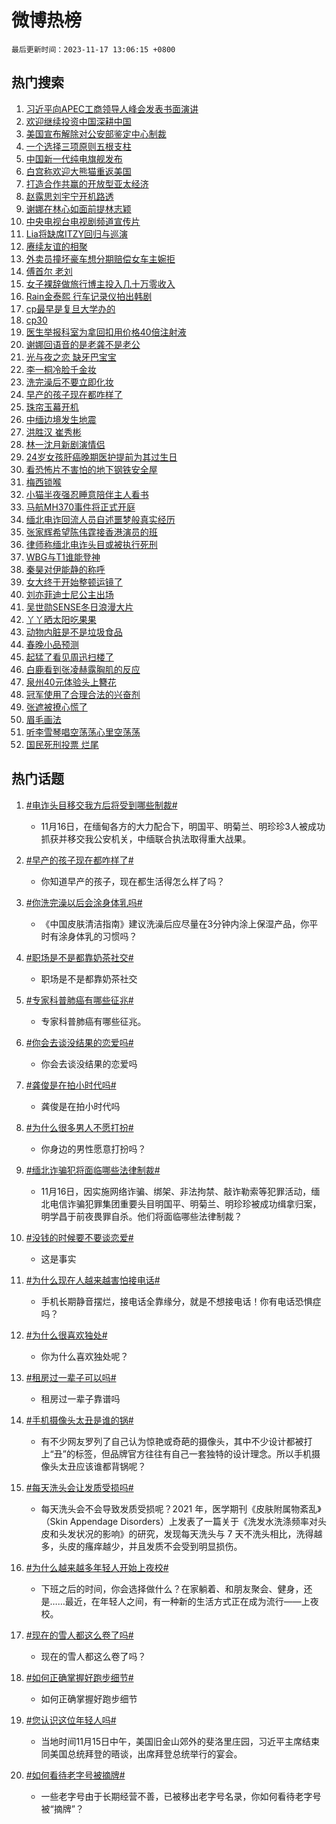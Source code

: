 # 微博热榜

`最后更新时间：2023-11-17 13:06:15 +0800`

## 热门搜索

1. [习近平向APEC工商领导人峰会发表书面演讲](https://m.weibo.cn/search?containerid=100103type%3D1%26t%3D10%26q%3D%23%E4%B9%A0%E8%BF%91%E5%B9%B3%E5%90%91APEC%E5%B7%A5%E5%95%86%E9%A2%86%E5%AF%BC%E4%BA%BA%E5%B3%B0%E4%BC%9A%E5%8F%91%E8%A1%A8%E4%B9%A6%E9%9D%A2%E6%BC%94%E8%AE%B2%23&stream_entry_id=51&isnewpage=1&extparam=seat%3D1%26stream_entry_id%3D51%26c_type%3D51%26filter_type%3Drealtimehot%26cate%3D10103%26q%3D%2523%25E4%25B9%25A0%25E8%25BF%2591%25E5%25B9%25B3%25E5%2590%2591APEC%25E5%25B7%25A5%25E5%2595%2586%25E9%25A2%2586%25E5%25AF%25BC%25E4%25BA%25BA%25E5%25B3%25B0%25E4%25BC%259A%25E5%258F%2591%25E8%25A1%25A8%25E4%25B9%25A6%25E9%259D%25A2%25E6%25BC%2594%25E8%25AE%25B2%2523%26dgr%3D0%26pos%3D0%26display_time%3D1700197573%26pre_seqid%3D170019757341591573743)
1. [欢迎继续投资中国深耕中国](https://m.weibo.cn/search?containerid=100103type%3D1%26t%3D10%26q%3D%23%E6%AC%A2%E8%BF%8E%E7%BB%A7%E7%BB%AD%E6%8A%95%E8%B5%84%E4%B8%AD%E5%9B%BD%E6%B7%B1%E8%80%95%E4%B8%AD%E5%9B%BD%23&stream_entry_id=31&isnewpage=1&extparam=seat%3D1%26c_type%3D31%26pos%3D0%26cate%3D5001%26realpos%3D1%26flag%3D0%26band_rank%3D1%26filter_type%3Drealtimehot%26stream_entry_id%3D31%26q%3D%2523%25E6%25AC%25A2%25E8%25BF%258E%25E7%25BB%25A7%25E7%25BB%25AD%25E6%258A%2595%25E8%25B5%2584%25E4%25B8%25AD%25E5%259B%25BD%25E6%25B7%25B1%25E8%2580%2595%25E4%25B8%25AD%25E5%259B%25BD%2523%26dgr%3D0%26lcate%3D5001%26display_time%3D1700197573%26pre_seqid%3D170019757341591573743)
1. [美国宣布解除对公安部鉴定中心制裁](https://m.weibo.cn/search?containerid=100103type%3D1%26t%3D10%26q%3D%23%E7%BE%8E%E5%9B%BD%E5%AE%A3%E5%B8%83%E8%A7%A3%E9%99%A4%E5%AF%B9%E5%85%AC%E5%AE%89%E9%83%A8%E9%89%B4%E5%AE%9A%E4%B8%AD%E5%BF%83%E5%88%B6%E8%A3%81%23&stream_entry_id=31&isnewpage=1&extparam=seat%3D1%26c_type%3D31%26pos%3D1%26cate%3D5001%26realpos%3D2%26flag%3D2%26band_rank%3D2%26filter_type%3Drealtimehot%26stream_entry_id%3D31%26q%3D%2523%25E7%25BE%258E%25E5%259B%25BD%25E5%25AE%25A3%25E5%25B8%2583%25E8%25A7%25A3%25E9%2599%25A4%25E5%25AF%25B9%25E5%2585%25AC%25E5%25AE%2589%25E9%2583%25A8%25E9%2589%25B4%25E5%25AE%259A%25E4%25B8%25AD%25E5%25BF%2583%25E5%2588%25B6%25E8%25A3%2581%2523%26dgr%3D0%26lcate%3D5001%26display_time%3D1700197573%26pre_seqid%3D170019757341591573743)
1. [一个选择三项原则五根支柱](https://m.weibo.cn/search?containerid=100103type%3D1%26t%3D10%26q%3D%23%E4%B8%80%E4%B8%AA%E9%80%89%E6%8B%A9%E4%B8%89%E9%A1%B9%E5%8E%9F%E5%88%99%E4%BA%94%E6%A0%B9%E6%94%AF%E6%9F%B1%23&stream_entry_id=31&isnewpage=1&extparam=seat%3D1%26c_type%3D31%26pos%3D2%26cate%3D5001%26realpos%3D3%26flag%3D0%26band_rank%3D3%26filter_type%3Drealtimehot%26stream_entry_id%3D31%26q%3D%2523%25E4%25B8%2580%25E4%25B8%25AA%25E9%2580%2589%25E6%258B%25A9%25E4%25B8%2589%25E9%25A1%25B9%25E5%258E%259F%25E5%2588%2599%25E4%25BA%2594%25E6%25A0%25B9%25E6%2594%25AF%25E6%259F%25B1%2523%26dgr%3D0%26lcate%3D5001%26display_time%3D1700197573%26pre_seqid%3D170019757341591573743)
1. [中国新一代纯电旗舰发布](https://m.weibo.cn/search?containerid=100103type%3D1%26t%3D10%26q%3D%23%E4%B8%AD%E5%9B%BD%E6%96%B0%E4%B8%80%E4%BB%A3%E7%BA%AF%E7%94%B5%E6%97%97%E8%88%B0%E5%8F%91%E5%B8%83%23&stream_entry_id=31&isnewpage=1&extparam=seat%3D1%26adid%3D211751%26c_type%3D31%26pos%3D3%26cate%3D5001%26lcate%3D5001%26q%3D%2523%25E4%25B8%25AD%25E5%259B%25BD%25E6%2596%25B0%25E4%25B8%2580%25E4%25BB%25A3%25E7%25BA%25AF%25E7%2594%25B5%25E6%2597%2597%25E8%2588%25B0%25E5%258F%2591%25E5%25B8%2583%2523%26band_rank%3D4%26filter_type%3Drealtimehot%26topic_ad%3D1%26is_ad_pos%3D1%26dgr%3D0%26stream_entry_id%3D31%26display_time%3D1700197573%26pre_seqid%3D170019757341591573743)
1. [白宫称欢迎大熊猫重返美国](https://m.weibo.cn/search?containerid=100103type%3D1%26t%3D10%26q%3D%23%E7%99%BD%E5%AE%AB%E7%A7%B0%E6%AC%A2%E8%BF%8E%E5%A4%A7%E7%86%8A%E7%8C%AB%E9%87%8D%E8%BF%94%E7%BE%8E%E5%9B%BD%23&stream_entry_id=31&isnewpage=1&extparam=seat%3D1%26c_type%3D31%26pos%3D4%26cate%3D5001%26realpos%3D4%26flag%3D1%26band_rank%3D4%26filter_type%3Drealtimehot%26stream_entry_id%3D31%26q%3D%2523%25E7%2599%25BD%25E5%25AE%25AB%25E7%25A7%25B0%25E6%25AC%25A2%25E8%25BF%258E%25E5%25A4%25A7%25E7%2586%258A%25E7%258C%25AB%25E9%2587%258D%25E8%25BF%2594%25E7%25BE%258E%25E5%259B%25BD%2523%26dgr%3D0%26lcate%3D5001%26display_time%3D1700197573%26pre_seqid%3D170019757341591573743)
1. [打造合作共赢的开放型亚太经济](https://m.weibo.cn/search?containerid=100103type%3D1%26t%3D10%26q%3D%23%E6%89%93%E9%80%A0%E5%90%88%E4%BD%9C%E5%85%B1%E8%B5%A2%E7%9A%84%E5%BC%80%E6%94%BE%E5%9E%8B%E4%BA%9A%E5%A4%AA%E7%BB%8F%E6%B5%8E%23&stream_entry_id=31&isnewpage=1&extparam=seat%3D1%26c_type%3D31%26pos%3D5%26cate%3D5001%26realpos%3D5%26flag%3D0%26band_rank%3D5%26filter_type%3Drealtimehot%26stream_entry_id%3D31%26q%3D%2523%25E6%2589%2593%25E9%2580%25A0%25E5%2590%2588%25E4%25BD%259C%25E5%2585%25B1%25E8%25B5%25A2%25E7%259A%2584%25E5%25BC%2580%25E6%2594%25BE%25E5%259E%258B%25E4%25BA%259A%25E5%25A4%25AA%25E7%25BB%258F%25E6%25B5%258E%2523%26dgr%3D0%26lcate%3D5001%26display_time%3D1700197573%26pre_seqid%3D170019757341591573743)
1. [赵露思刘宇宁开机路透](https://m.weibo.cn/search?containerid=100103type%3D1%26t%3D10%26q%3D%23%E8%B5%B5%E9%9C%B2%E6%80%9D%E5%88%98%E5%AE%87%E5%AE%81%E5%BC%80%E6%9C%BA%E8%B7%AF%E9%80%8F%23&stream_entry_id=31&isnewpage=1&extparam=seat%3D1%26c_type%3D31%26pos%3D6%26cate%3D5001%26realpos%3D6%26flag%3D1%26band_rank%3D6%26filter_type%3Drealtimehot%26stream_entry_id%3D31%26q%3D%2523%25E8%25B5%25B5%25E9%259C%25B2%25E6%2580%259D%25E5%2588%2598%25E5%25AE%2587%25E5%25AE%2581%25E5%25BC%2580%25E6%259C%25BA%25E8%25B7%25AF%25E9%2580%258F%2523%26dgr%3D0%26lcate%3D5001%26display_time%3D1700197573%26pre_seqid%3D170019757341591573743)
1. [谢娜在林心如面前提林志颖](https://m.weibo.cn/search?containerid=100103type%3D1%26t%3D10%26q%3D%23%E8%B0%A2%E5%A8%9C%E5%9C%A8%E6%9E%97%E5%BF%83%E5%A6%82%E9%9D%A2%E5%89%8D%E6%8F%90%E6%9E%97%E5%BF%97%E9%A2%96%23&stream_entry_id=31&isnewpage=1&extparam=seat%3D1%26c_type%3D31%26pos%3D7%26cate%3D5001%26realpos%3D7%26flag%3D1%26band_rank%3D7%26filter_type%3Drealtimehot%26stream_entry_id%3D31%26q%3D%2523%25E8%25B0%25A2%25E5%25A8%259C%25E5%259C%25A8%25E6%259E%2597%25E5%25BF%2583%25E5%25A6%2582%25E9%259D%25A2%25E5%2589%258D%25E6%258F%2590%25E6%259E%2597%25E5%25BF%2597%25E9%25A2%2596%2523%26dgr%3D0%26lcate%3D5001%26display_time%3D1700197573%26pre_seqid%3D170019757341591573743)
1. [中央电视台电视剧频道宣传片](https://m.weibo.cn/search?containerid=100103type%3D1%26t%3D10%26q%3D%23%E4%B8%AD%E5%A4%AE%E7%94%B5%E8%A7%86%E5%8F%B0%E7%94%B5%E8%A7%86%E5%89%A7%E9%A2%91%E9%81%93%E5%AE%A3%E4%BC%A0%E7%89%87%23&stream_entry_id=31&isnewpage=1&extparam=seat%3D1%26c_type%3D31%26pos%3D8%26cate%3D5001%26realpos%3D8%26flag%3D1%26band_rank%3D8%26filter_type%3Drealtimehot%26stream_entry_id%3D31%26q%3D%2523%25E4%25B8%25AD%25E5%25A4%25AE%25E7%2594%25B5%25E8%25A7%2586%25E5%258F%25B0%25E7%2594%25B5%25E8%25A7%2586%25E5%2589%25A7%25E9%25A2%2591%25E9%2581%2593%25E5%25AE%25A3%25E4%25BC%25A0%25E7%2589%2587%2523%26dgr%3D0%26lcate%3D5001%26display_time%3D1700197573%26pre_seqid%3D170019757341591573743)
1. [Lia将缺席ITZY回归与巡演](https://m.weibo.cn/search?containerid=100103type%3D1%26t%3D10%26q%3DLia%E5%B0%86%E7%BC%BA%E5%B8%ADITZY%E5%9B%9E%E5%BD%92%E4%B8%8E%E5%B7%A1%E6%BC%94&stream_entry_id=31&isnewpage=1&extparam=seat%3D1%26c_type%3D31%26pos%3D9%26cate%3D5001%26realpos%3D9%26flag%3D1%26band_rank%3D9%26filter_type%3Drealtimehot%26stream_entry_id%3D31%26q%3DLia%25E5%25B0%2586%25E7%25BC%25BA%25E5%25B8%25ADITZY%25E5%259B%259E%25E5%25BD%2592%25E4%25B8%258E%25E5%25B7%25A1%25E6%25BC%2594%26dgr%3D0%26lcate%3D5001%26display_time%3D1700197573%26pre_seqid%3D170019757341591573743)
1. [赓续友谊的相聚](https://m.weibo.cn/search?containerid=100103type%3D1%26t%3D10%26q%3D%23%E8%B5%93%E7%BB%AD%E5%8F%8B%E8%B0%8A%E7%9A%84%E7%9B%B8%E8%81%9A%23&stream_entry_id=31&isnewpage=1&extparam=seat%3D1%26c_type%3D31%26pos%3D10%26cate%3D5001%26realpos%3D10%26flag%3D0%26band_rank%3D10%26filter_type%3Drealtimehot%26stream_entry_id%3D31%26q%3D%2523%25E8%25B5%2593%25E7%25BB%25AD%25E5%258F%258B%25E8%25B0%258A%25E7%259A%2584%25E7%259B%25B8%25E8%2581%259A%2523%26dgr%3D0%26lcate%3D5001%26display_time%3D1700197573%26pre_seqid%3D170019757341591573743)
1. [外卖员撞坏豪车想分期赔偿女车主婉拒](https://m.weibo.cn/search?containerid=100103type%3D1%26t%3D10%26q%3D%23%E5%A4%96%E5%8D%96%E5%91%98%E6%92%9E%E5%9D%8F%E8%B1%AA%E8%BD%A6%E6%83%B3%E5%88%86%E6%9C%9F%E8%B5%94%E5%81%BF%E5%A5%B3%E8%BD%A6%E4%B8%BB%E5%A9%89%E6%8B%92%23&stream_entry_id=31&isnewpage=1&extparam=seat%3D1%26c_type%3D31%26pos%3D11%26cate%3D5001%26realpos%3D11%26flag%3D32768%26band_rank%3D11%26filter_type%3Drealtimehot%26stream_entry_id%3D31%26q%3D%2523%25E5%25A4%2596%25E5%258D%2596%25E5%2591%2598%25E6%2592%259E%25E5%259D%258F%25E8%25B1%25AA%25E8%25BD%25A6%25E6%2583%25B3%25E5%2588%2586%25E6%259C%259F%25E8%25B5%2594%25E5%2581%25BF%25E5%25A5%25B3%25E8%25BD%25A6%25E4%25B8%25BB%25E5%25A9%2589%25E6%258B%2592%2523%26dgr%3D0%26lcate%3D5001%26display_time%3D1700197573%26pre_seqid%3D170019757341591573743)
1. [傅首尔 老刘](https://m.weibo.cn/search?containerid=100103type%3D1%26t%3D10%26q%3D%E5%82%85%E9%A6%96%E5%B0%94+%E8%80%81%E5%88%98&stream_entry_id=31&isnewpage=1&extparam=seat%3D1%26c_type%3D31%26pos%3D12%26cate%3D5001%26realpos%3D12%26flag%3D1%26band_rank%3D12%26filter_type%3Drealtimehot%26stream_entry_id%3D31%26q%3D%25E5%2582%2585%25E9%25A6%2596%25E5%25B0%2594%2520%25E8%2580%2581%25E5%2588%2598%26dgr%3D0%26lcate%3D5001%26display_time%3D1700197573%26pre_seqid%3D170019757341591573743)
1. [女子裸辞做旅行博主投入几十万零收入](https://m.weibo.cn/search?containerid=100103type%3D1%26t%3D10%26q%3D%23%E5%A5%B3%E5%AD%90%E8%A3%B8%E8%BE%9E%E5%81%9A%E6%97%85%E8%A1%8C%E5%8D%9A%E4%B8%BB%E6%8A%95%E5%85%A5%E5%87%A0%E5%8D%81%E4%B8%87%E9%9B%B6%E6%94%B6%E5%85%A5%23&stream_entry_id=31&isnewpage=1&extparam=seat%3D1%26c_type%3D31%26pos%3D13%26cate%3D5001%26realpos%3D13%26flag%3D1%26band_rank%3D13%26filter_type%3Drealtimehot%26stream_entry_id%3D31%26q%3D%2523%25E5%25A5%25B3%25E5%25AD%2590%25E8%25A3%25B8%25E8%25BE%259E%25E5%2581%259A%25E6%2597%2585%25E8%25A1%258C%25E5%258D%259A%25E4%25B8%25BB%25E6%258A%2595%25E5%2585%25A5%25E5%2587%25A0%25E5%258D%2581%25E4%25B8%2587%25E9%259B%25B6%25E6%2594%25B6%25E5%2585%25A5%2523%26dgr%3D0%26lcate%3D5001%26display_time%3D1700197573%26pre_seqid%3D170019757341591573743)
1. [Rain金泰熙 行车记录仪拍出韩剧](https://m.weibo.cn/search?containerid=100103type%3D1%26t%3D10%26q%3DRain%E9%87%91%E6%B3%B0%E7%86%99+%E8%A1%8C%E8%BD%A6%E8%AE%B0%E5%BD%95%E4%BB%AA%E6%8B%8D%E5%87%BA%E9%9F%A9%E5%89%A7&stream_entry_id=31&isnewpage=1&extparam=seat%3D1%26c_type%3D31%26pos%3D14%26cate%3D5001%26realpos%3D14%26flag%3D2%26band_rank%3D14%26filter_type%3Drealtimehot%26stream_entry_id%3D31%26q%3DRain%25E9%2587%2591%25E6%25B3%25B0%25E7%2586%2599%2520%25E8%25A1%258C%25E8%25BD%25A6%25E8%25AE%25B0%25E5%25BD%2595%25E4%25BB%25AA%25E6%258B%258D%25E5%2587%25BA%25E9%259F%25A9%25E5%2589%25A7%26dgr%3D0%26lcate%3D5001%26display_time%3D1700197573%26pre_seqid%3D170019757341591573743)
1. [cp最早是复旦大学办的](https://m.weibo.cn/search?containerid=100103type%3D1%26t%3D10%26q%3Dcp%E6%9C%80%E6%97%A9%E6%98%AF%E5%A4%8D%E6%97%A6%E5%A4%A7%E5%AD%A6%E5%8A%9E%E7%9A%84&stream_entry_id=31&isnewpage=1&extparam=seat%3D1%26c_type%3D31%26pos%3D15%26cate%3D5001%26realpos%3D15%26flag%3D1%26band_rank%3D15%26filter_type%3Drealtimehot%26stream_entry_id%3D31%26q%3Dcp%25E6%259C%2580%25E6%2597%25A9%25E6%2598%25AF%25E5%25A4%258D%25E6%2597%25A6%25E5%25A4%25A7%25E5%25AD%25A6%25E5%258A%259E%25E7%259A%2584%26dgr%3D0%26lcate%3D5001%26display_time%3D1700197573%26pre_seqid%3D170019757341591573743)
1. [cp30](https://m.weibo.cn/search?containerid=100103type%3D1%26t%3D10%26q%3D%23cp30%23&stream_entry_id=31&isnewpage=1&extparam=seat%3D1%26c_type%3D31%26pos%3D16%26cate%3D5001%26realpos%3D16%26flag%3D0%26band_rank%3D16%26filter_type%3Drealtimehot%26stream_entry_id%3D31%26q%3D%2523cp30%2523%26dgr%3D0%26lcate%3D5001%26display_time%3D1700197573%26pre_seqid%3D170019757341591573743)
1. [医生举报科室为拿回扣用价格40倍注射液](https://m.weibo.cn/search?containerid=100103type%3D1%26t%3D10%26q%3D%23%E5%8C%BB%E7%94%9F%E4%B8%BE%E6%8A%A5%E7%A7%91%E5%AE%A4%E4%B8%BA%E6%8B%BF%E5%9B%9E%E6%89%A3%E7%94%A8%E4%BB%B7%E6%A0%BC40%E5%80%8D%E6%B3%A8%E5%B0%84%E6%B6%B2%23&stream_entry_id=31&isnewpage=1&extparam=seat%3D1%26c_type%3D31%26pos%3D17%26cate%3D5001%26realpos%3D17%26flag%3D1%26band_rank%3D17%26filter_type%3Drealtimehot%26stream_entry_id%3D31%26q%3D%2523%25E5%258C%25BB%25E7%2594%259F%25E4%25B8%25BE%25E6%258A%25A5%25E7%25A7%2591%25E5%25AE%25A4%25E4%25B8%25BA%25E6%258B%25BF%25E5%259B%259E%25E6%2589%25A3%25E7%2594%25A8%25E4%25BB%25B7%25E6%25A0%25BC40%25E5%2580%258D%25E6%25B3%25A8%25E5%25B0%2584%25E6%25B6%25B2%2523%26dgr%3D0%26lcate%3D5001%26display_time%3D1700197573%26pre_seqid%3D170019757341591573743)
1. [谢娜回语音的是老龚不是老公](https://m.weibo.cn/search?containerid=100103type%3D1%26t%3D10%26q%3D%E8%B0%A2%E5%A8%9C%E5%9B%9E%E8%AF%AD%E9%9F%B3%E7%9A%84%E6%98%AF%E8%80%81%E9%BE%9A%E4%B8%8D%E6%98%AF%E8%80%81%E5%85%AC&stream_entry_id=31&isnewpage=1&extparam=seat%3D1%26c_type%3D31%26pos%3D18%26cate%3D5001%26realpos%3D18%26flag%3D2%26band_rank%3D18%26filter_type%3Drealtimehot%26stream_entry_id%3D31%26q%3D%25E8%25B0%25A2%25E5%25A8%259C%25E5%259B%259E%25E8%25AF%25AD%25E9%259F%25B3%25E7%259A%2584%25E6%2598%25AF%25E8%2580%2581%25E9%25BE%259A%25E4%25B8%258D%25E6%2598%25AF%25E8%2580%2581%25E5%2585%25AC%26dgr%3D0%26lcate%3D5001%26display_time%3D1700197573%26pre_seqid%3D170019757341591573743)
1. [光与夜之恋 缺牙巴宝宝](https://m.weibo.cn/search?containerid=100103type%3D1%26t%3D10%26q%3D%E5%85%89%E4%B8%8E%E5%A4%9C%E4%B9%8B%E6%81%8B+%E7%BC%BA%E7%89%99%E5%B7%B4%E5%AE%9D%E5%AE%9D&stream_entry_id=31&isnewpage=1&extparam=seat%3D1%26c_type%3D31%26pos%3D19%26cate%3D5001%26realpos%3D19%26flag%3D1%26band_rank%3D19%26filter_type%3Drealtimehot%26stream_entry_id%3D31%26q%3D%25E5%2585%2589%25E4%25B8%258E%25E5%25A4%259C%25E4%25B9%258B%25E6%2581%258B%2520%25E7%25BC%25BA%25E7%2589%2599%25E5%25B7%25B4%25E5%25AE%259D%25E5%25AE%259D%26dgr%3D0%26lcate%3D5001%26display_time%3D1700197573%26pre_seqid%3D170019757341591573743)
1. [李一桐冷脸千金妆](https://m.weibo.cn/search?containerid=100103type%3D1%26t%3D10%26q%3D%23%E6%9D%8E%E4%B8%80%E6%A1%90%E5%86%B7%E8%84%B8%E5%8D%83%E9%87%91%E5%A6%86%23&stream_entry_id=31&isnewpage=1&extparam=seat%3D1%26c_type%3D31%26pos%3D20%26cate%3D5001%26realpos%3D20%26flag%3D1%26band_rank%3D20%26filter_type%3Drealtimehot%26stream_entry_id%3D31%26q%3D%2523%25E6%259D%258E%25E4%25B8%2580%25E6%25A1%2590%25E5%2586%25B7%25E8%2584%25B8%25E5%258D%2583%25E9%2587%2591%25E5%25A6%2586%2523%26dgr%3D0%26lcate%3D5001%26display_time%3D1700197573%26pre_seqid%3D170019757341591573743)
1. [洗完澡后不要立即化妆](https://m.weibo.cn/search?containerid=100103type%3D1%26t%3D10%26q%3D%23%E6%B4%97%E5%AE%8C%E6%BE%A1%E5%90%8E%E4%B8%8D%E8%A6%81%E7%AB%8B%E5%8D%B3%E5%8C%96%E5%A6%86%23&stream_entry_id=31&isnewpage=1&extparam=seat%3D1%26c_type%3D31%26pos%3D21%26cate%3D5001%26realpos%3D21%26flag%3D1%26band_rank%3D21%26filter_type%3Drealtimehot%26stream_entry_id%3D31%26q%3D%2523%25E6%25B4%2597%25E5%25AE%258C%25E6%25BE%25A1%25E5%2590%258E%25E4%25B8%258D%25E8%25A6%2581%25E7%25AB%258B%25E5%258D%25B3%25E5%258C%2596%25E5%25A6%2586%2523%26dgr%3D0%26lcate%3D5001%26display_time%3D1700197573%26pre_seqid%3D170019757341591573743)
1. [早产的孩子现在都咋样了](https://m.weibo.cn/search?containerid=100103type%3D1%26t%3D10%26q%3D%23%E6%97%A9%E4%BA%A7%E7%9A%84%E5%AD%A9%E5%AD%90%E7%8E%B0%E5%9C%A8%E9%83%BD%E5%92%8B%E6%A0%B7%E4%BA%86%23&stream_entry_id=31&isnewpage=1&extparam=seat%3D1%26c_type%3D31%26pos%3D22%26cate%3D5001%26realpos%3D22%26flag%3D1%26band_rank%3D22%26filter_type%3Drealtimehot%26stream_entry_id%3D31%26q%3D%2523%25E6%2597%25A9%25E4%25BA%25A7%25E7%259A%2584%25E5%25AD%25A9%25E5%25AD%2590%25E7%258E%25B0%25E5%259C%25A8%25E9%2583%25BD%25E5%2592%258B%25E6%25A0%25B7%25E4%25BA%2586%2523%26dgr%3D0%26lcate%3D5001%26display_time%3D1700197573%26pre_seqid%3D170019757341591573743)
1. [珠帘玉幕开机](https://m.weibo.cn/search?containerid=100103type%3D1%26t%3D10%26q%3D%E7%8F%A0%E5%B8%98%E7%8E%89%E5%B9%95%E5%BC%80%E6%9C%BA&stream_entry_id=31&isnewpage=1&extparam=seat%3D1%26c_type%3D31%26pos%3D23%26cate%3D5001%26realpos%3D23%26flag%3D0%26band_rank%3D23%26filter_type%3Drealtimehot%26stream_entry_id%3D31%26q%3D%25E7%258F%25A0%25E5%25B8%2598%25E7%258E%2589%25E5%25B9%2595%25E5%25BC%2580%25E6%259C%25BA%26dgr%3D0%26lcate%3D5001%26display_time%3D1700197573%26pre_seqid%3D170019757341591573743)
1. [中缅边境发生地震](https://m.weibo.cn/search?containerid=100103type%3D1%26t%3D10%26q%3D%23%E4%B8%AD%E7%BC%85%E8%BE%B9%E5%A2%83%E5%8F%91%E7%94%9F%E5%9C%B0%E9%9C%87%23&stream_entry_id=31&isnewpage=1&extparam=seat%3D1%26c_type%3D31%26pos%3D24%26cate%3D5001%26realpos%3D24%26flag%3D0%26band_rank%3D24%26filter_type%3Drealtimehot%26stream_entry_id%3D31%26q%3D%2523%25E4%25B8%25AD%25E7%25BC%2585%25E8%25BE%25B9%25E5%25A2%2583%25E5%258F%2591%25E7%2594%259F%25E5%259C%25B0%25E9%259C%2587%2523%26dgr%3D0%26lcate%3D5001%26display_time%3D1700197573%26pre_seqid%3D170019757341591573743)
1. [洪胜汉 崔秀彬](https://m.weibo.cn/search?containerid=100103type%3D1%26t%3D10%26q%3D%E6%B4%AA%E8%83%9C%E6%B1%89+%E5%B4%94%E7%A7%80%E5%BD%AC&stream_entry_id=31&isnewpage=1&extparam=seat%3D1%26c_type%3D31%26pos%3D25%26cate%3D5001%26realpos%3D25%26flag%3D0%26band_rank%3D25%26filter_type%3Drealtimehot%26stream_entry_id%3D31%26q%3D%25E6%25B4%25AA%25E8%2583%259C%25E6%25B1%2589%2520%25E5%25B4%2594%25E7%25A7%2580%25E5%25BD%25AC%26dgr%3D0%26lcate%3D5001%26display_time%3D1700197573%26pre_seqid%3D170019757341591573743)
1. [林一沈月新剧演情侣](https://m.weibo.cn/search?containerid=100103type%3D1%26t%3D10%26q%3D%23%E6%9E%97%E4%B8%80%E6%B2%88%E6%9C%88%E6%96%B0%E5%89%A7%E6%BC%94%E6%83%85%E4%BE%A3%23&stream_entry_id=31&isnewpage=1&extparam=seat%3D1%26c_type%3D31%26pos%3D26%26cate%3D5001%26realpos%3D26%26flag%3D0%26band_rank%3D26%26filter_type%3Drealtimehot%26stream_entry_id%3D31%26q%3D%2523%25E6%259E%2597%25E4%25B8%2580%25E6%25B2%2588%25E6%259C%2588%25E6%2596%25B0%25E5%2589%25A7%25E6%25BC%2594%25E6%2583%2585%25E4%25BE%25A3%2523%26dgr%3D0%26lcate%3D5001%26display_time%3D1700197573%26pre_seqid%3D170019757341591573743)
1. [24岁女孩肝癌晚期医护提前为其过生日](https://m.weibo.cn/search?containerid=100103type%3D1%26t%3D10%26q%3D%2324%E5%B2%81%E5%A5%B3%E5%AD%A9%E8%82%9D%E7%99%8C%E6%99%9A%E6%9C%9F%E5%8C%BB%E6%8A%A4%E6%8F%90%E5%89%8D%E4%B8%BA%E5%85%B6%E8%BF%87%E7%94%9F%E6%97%A5%23&stream_entry_id=31&isnewpage=1&extparam=seat%3D1%26c_type%3D31%26pos%3D27%26cate%3D5001%26realpos%3D27%26flag%3D32768%26band_rank%3D27%26filter_type%3Drealtimehot%26stream_entry_id%3D31%26q%3D%252324%25E5%25B2%2581%25E5%25A5%25B3%25E5%25AD%25A9%25E8%2582%259D%25E7%2599%258C%25E6%2599%259A%25E6%259C%259F%25E5%258C%25BB%25E6%258A%25A4%25E6%258F%2590%25E5%2589%258D%25E4%25B8%25BA%25E5%2585%25B6%25E8%25BF%2587%25E7%2594%259F%25E6%2597%25A5%2523%26dgr%3D0%26lcate%3D5001%26display_time%3D1700197573%26pre_seqid%3D170019757341591573743)
1. [看恐怖片不害怕的地下钢铁安全屋](https://m.weibo.cn/search?containerid=100103type%3D1%26t%3D10%26q%3D%E7%9C%8B%E6%81%90%E6%80%96%E7%89%87%E4%B8%8D%E5%AE%B3%E6%80%95%E7%9A%84%E5%9C%B0%E4%B8%8B%E9%92%A2%E9%93%81%E5%AE%89%E5%85%A8%E5%B1%8B&stream_entry_id=31&isnewpage=1&extparam=seat%3D1%26c_type%3D31%26pos%3D28%26cate%3D5001%26realpos%3D28%26flag%3D1%26band_rank%3D28%26filter_type%3Drealtimehot%26stream_entry_id%3D31%26q%3D%25E7%259C%258B%25E6%2581%2590%25E6%2580%2596%25E7%2589%2587%25E4%25B8%258D%25E5%25AE%25B3%25E6%2580%2595%25E7%259A%2584%25E5%259C%25B0%25E4%25B8%258B%25E9%2592%25A2%25E9%2593%2581%25E5%25AE%2589%25E5%2585%25A8%25E5%25B1%258B%26dgr%3D0%26lcate%3D5001%26display_time%3D1700197573%26pre_seqid%3D170019757341591573743)
1. [梅西锁喉](https://m.weibo.cn/search?containerid=100103type%3D1%26t%3D10%26q%3D%E6%A2%85%E8%A5%BF%E9%94%81%E5%96%89&stream_entry_id=31&isnewpage=1&extparam=seat%3D1%26c_type%3D31%26pos%3D29%26cate%3D5001%26realpos%3D29%26flag%3D0%26band_rank%3D29%26filter_type%3Drealtimehot%26stream_entry_id%3D31%26q%3D%25E6%25A2%2585%25E8%25A5%25BF%25E9%2594%2581%25E5%2596%2589%26dgr%3D0%26lcate%3D5001%26display_time%3D1700197573%26pre_seqid%3D170019757341591573743)
1. [小猫半夜强忍睡意陪伴主人看书](https://m.weibo.cn/search?containerid=100103type%3D1%26t%3D10%26q%3D%23%E5%B0%8F%E7%8C%AB%E5%8D%8A%E5%A4%9C%E5%BC%BA%E5%BF%8D%E7%9D%A1%E6%84%8F%E9%99%AA%E4%BC%B4%E4%B8%BB%E4%BA%BA%E7%9C%8B%E4%B9%A6%23&stream_entry_id=31&isnewpage=1&extparam=seat%3D1%26c_type%3D31%26pos%3D30%26cate%3D5001%26realpos%3D30%26flag%3D1%26band_rank%3D30%26filter_type%3Drealtimehot%26stream_entry_id%3D31%26q%3D%2523%25E5%25B0%258F%25E7%258C%25AB%25E5%258D%258A%25E5%25A4%259C%25E5%25BC%25BA%25E5%25BF%258D%25E7%259D%25A1%25E6%2584%258F%25E9%2599%25AA%25E4%25BC%25B4%25E4%25B8%25BB%25E4%25BA%25BA%25E7%259C%258B%25E4%25B9%25A6%2523%26dgr%3D0%26lcate%3D5001%26display_time%3D1700197573%26pre_seqid%3D170019757341591573743)
1. [马航MH370事件将正式开庭](https://m.weibo.cn/search?containerid=100103type%3D1%26t%3D10%26q%3D%23%E9%A9%AC%E8%88%AAMH370%E4%BA%8B%E4%BB%B6%E5%B0%86%E6%AD%A3%E5%BC%8F%E5%BC%80%E5%BA%AD%23&stream_entry_id=31&isnewpage=1&extparam=seat%3D1%26c_type%3D31%26pos%3D31%26cate%3D5001%26realpos%3D31%26flag%3D0%26band_rank%3D31%26filter_type%3Drealtimehot%26stream_entry_id%3D31%26q%3D%2523%25E9%25A9%25AC%25E8%2588%25AAMH370%25E4%25BA%258B%25E4%25BB%25B6%25E5%25B0%2586%25E6%25AD%25A3%25E5%25BC%258F%25E5%25BC%2580%25E5%25BA%25AD%2523%26dgr%3D0%26lcate%3D5001%26display_time%3D1700197573%26pre_seqid%3D170019757341591573743)
1. [缅北电诈回流人员自述噩梦般真实经历](https://m.weibo.cn/search?containerid=100103type%3D1%26t%3D10%26q%3D%23%E7%BC%85%E5%8C%97%E7%94%B5%E8%AF%88%E5%9B%9E%E6%B5%81%E4%BA%BA%E5%91%98%E8%87%AA%E8%BF%B0%E5%99%A9%E6%A2%A6%E8%88%AC%E7%9C%9F%E5%AE%9E%E7%BB%8F%E5%8E%86%23&stream_entry_id=31&isnewpage=1&extparam=seat%3D1%26c_type%3D31%26pos%3D32%26cate%3D5001%26realpos%3D32%26flag%3D1%26band_rank%3D32%26filter_type%3Drealtimehot%26stream_entry_id%3D31%26q%3D%2523%25E7%25BC%2585%25E5%258C%2597%25E7%2594%25B5%25E8%25AF%2588%25E5%259B%259E%25E6%25B5%2581%25E4%25BA%25BA%25E5%2591%2598%25E8%2587%25AA%25E8%25BF%25B0%25E5%2599%25A9%25E6%25A2%25A6%25E8%2588%25AC%25E7%259C%259F%25E5%25AE%259E%25E7%25BB%258F%25E5%258E%2586%2523%26dgr%3D0%26lcate%3D5001%26display_time%3D1700197573%26pre_seqid%3D170019757341591573743)
1. [张家辉希望陈伟霆接香港演员的班](https://m.weibo.cn/search?containerid=100103type%3D1%26t%3D10%26q%3D%23%E5%BC%A0%E5%AE%B6%E8%BE%89%E5%B8%8C%E6%9C%9B%E9%99%88%E4%BC%9F%E9%9C%86%E6%8E%A5%E9%A6%99%E6%B8%AF%E6%BC%94%E5%91%98%E7%9A%84%E7%8F%AD%23&stream_entry_id=31&isnewpage=1&extparam=seat%3D1%26c_type%3D31%26pos%3D33%26cate%3D5001%26realpos%3D33%26flag%3D1%26band_rank%3D33%26filter_type%3Drealtimehot%26stream_entry_id%3D31%26q%3D%2523%25E5%25BC%25A0%25E5%25AE%25B6%25E8%25BE%2589%25E5%25B8%258C%25E6%259C%259B%25E9%2599%2588%25E4%25BC%259F%25E9%259C%2586%25E6%258E%25A5%25E9%25A6%2599%25E6%25B8%25AF%25E6%25BC%2594%25E5%2591%2598%25E7%259A%2584%25E7%258F%25AD%2523%26dgr%3D0%26lcate%3D5001%26display_time%3D1700197573%26pre_seqid%3D170019757341591573743)
1. [律师称缅北电诈头目或被执行死刑](https://m.weibo.cn/search?containerid=100103type%3D1%26t%3D10%26q%3D%23%E5%BE%8B%E5%B8%88%E7%A7%B0%E7%BC%85%E5%8C%97%E7%94%B5%E8%AF%88%E5%A4%B4%E7%9B%AE%E6%88%96%E8%A2%AB%E6%89%A7%E8%A1%8C%E6%AD%BB%E5%88%91%23&stream_entry_id=31&isnewpage=1&extparam=seat%3D1%26c_type%3D31%26pos%3D34%26cate%3D5001%26realpos%3D34%26flag%3D1%26band_rank%3D34%26filter_type%3Drealtimehot%26stream_entry_id%3D31%26q%3D%2523%25E5%25BE%258B%25E5%25B8%2588%25E7%25A7%25B0%25E7%25BC%2585%25E5%258C%2597%25E7%2594%25B5%25E8%25AF%2588%25E5%25A4%25B4%25E7%259B%25AE%25E6%2588%2596%25E8%25A2%25AB%25E6%2589%25A7%25E8%25A1%258C%25E6%25AD%25BB%25E5%2588%2591%2523%26dgr%3D0%26lcate%3D5001%26display_time%3D1700197573%26pre_seqid%3D170019757341591573743)
1. [WBG与T1谁能登神](https://m.weibo.cn/search?containerid=100103type%3D1%26t%3D10%26q%3D%23WBG%E4%B8%8ET1%E8%B0%81%E8%83%BD%E7%99%BB%E7%A5%9E%23&stream_entry_id=31&isnewpage=1&extparam=seat%3D1%26c_type%3D31%26pos%3D35%26cate%3D5001%26realpos%3D35%26flag%3D1%26band_rank%3D35%26filter_type%3Drealtimehot%26stream_entry_id%3D31%26q%3D%2523WBG%25E4%25B8%258ET1%25E8%25B0%2581%25E8%2583%25BD%25E7%2599%25BB%25E7%25A5%259E%2523%26dgr%3D0%26lcate%3D5001%26display_time%3D1700197573%26pre_seqid%3D170019757341591573743)
1. [秦昊对伊能静的称呼](https://m.weibo.cn/search?containerid=100103type%3D1%26t%3D10%26q%3D%23%E7%A7%A6%E6%98%8A%E5%AF%B9%E4%BC%8A%E8%83%BD%E9%9D%99%E7%9A%84%E7%A7%B0%E5%91%BC%23&stream_entry_id=31&isnewpage=1&extparam=seat%3D1%26c_type%3D31%26pos%3D36%26cate%3D5001%26realpos%3D36%26flag%3D1%26band_rank%3D36%26filter_type%3Drealtimehot%26stream_entry_id%3D31%26q%3D%2523%25E7%25A7%25A6%25E6%2598%258A%25E5%25AF%25B9%25E4%25BC%258A%25E8%2583%25BD%25E9%259D%2599%25E7%259A%2584%25E7%25A7%25B0%25E5%2591%25BC%2523%26dgr%3D0%26lcate%3D5001%26display_time%3D1700197573%26pre_seqid%3D170019757341591573743)
1. [女大终于开始整顿运镜了](https://m.weibo.cn/search?containerid=100103type%3D1%26t%3D10%26q%3D%23%E5%A5%B3%E5%A4%A7%E7%BB%88%E4%BA%8E%E5%BC%80%E5%A7%8B%E6%95%B4%E9%A1%BF%E8%BF%90%E9%95%9C%E4%BA%86%23&stream_entry_id=31&isnewpage=1&extparam=seat%3D1%26c_type%3D31%26pos%3D37%26cate%3D5001%26realpos%3D37%26flag%3D1%26band_rank%3D37%26filter_type%3Drealtimehot%26stream_entry_id%3D31%26q%3D%2523%25E5%25A5%25B3%25E5%25A4%25A7%25E7%25BB%2588%25E4%25BA%258E%25E5%25BC%2580%25E5%25A7%258B%25E6%2595%25B4%25E9%25A1%25BF%25E8%25BF%2590%25E9%2595%259C%25E4%25BA%2586%2523%26dgr%3D0%26lcate%3D5001%26display_time%3D1700197573%26pre_seqid%3D170019757341591573743)
1. [刘亦菲迪士尼公主出场](https://m.weibo.cn/search?containerid=100103type%3D1%26t%3D10%26q%3D%23%E5%88%98%E4%BA%A6%E8%8F%B2%E8%BF%AA%E5%A3%AB%E5%B0%BC%E5%85%AC%E4%B8%BB%E5%87%BA%E5%9C%BA%23&stream_entry_id=31&isnewpage=1&extparam=seat%3D1%26c_type%3D31%26pos%3D38%26cate%3D5001%26realpos%3D38%26flag%3D0%26band_rank%3D38%26filter_type%3Drealtimehot%26stream_entry_id%3D31%26q%3D%2523%25E5%2588%2598%25E4%25BA%25A6%25E8%258F%25B2%25E8%25BF%25AA%25E5%25A3%25AB%25E5%25B0%25BC%25E5%2585%25AC%25E4%25B8%25BB%25E5%2587%25BA%25E5%259C%25BA%2523%26dgr%3D0%26lcate%3D5001%26display_time%3D1700197573%26pre_seqid%3D170019757341591573743)
1. [吴世勋SENSE冬日浪漫大片](https://m.weibo.cn/search?containerid=100103type%3D1%26t%3D10%26q%3D%23%E5%90%B4%E4%B8%96%E5%8B%8BSENSE%E5%86%AC%E6%97%A5%E6%B5%AA%E6%BC%AB%E5%A4%A7%E7%89%87%23&stream_entry_id=31&isnewpage=1&extparam=seat%3D1%26c_type%3D31%26pos%3D39%26cate%3D5001%26realpos%3D39%26flag%3D1%26band_rank%3D39%26filter_type%3Drealtimehot%26stream_entry_id%3D31%26q%3D%2523%25E5%2590%25B4%25E4%25B8%2596%25E5%258B%258BSENSE%25E5%2586%25AC%25E6%2597%25A5%25E6%25B5%25AA%25E6%25BC%25AB%25E5%25A4%25A7%25E7%2589%2587%2523%26dgr%3D0%26lcate%3D5001%26display_time%3D1700197573%26pre_seqid%3D170019757341591573743)
1. [丫丫晒太阳吃果果](https://m.weibo.cn/search?containerid=100103type%3D1%26t%3D10%26q%3D%23%E4%B8%AB%E4%B8%AB%E6%99%92%E5%A4%AA%E9%98%B3%E5%90%83%E6%9E%9C%E6%9E%9C%23&stream_entry_id=31&isnewpage=1&extparam=seat%3D1%26c_type%3D31%26pos%3D40%26cate%3D5001%26realpos%3D40%26flag%3D32768%26band_rank%3D40%26filter_type%3Drealtimehot%26stream_entry_id%3D31%26q%3D%2523%25E4%25B8%25AB%25E4%25B8%25AB%25E6%2599%2592%25E5%25A4%25AA%25E9%2598%25B3%25E5%2590%2583%25E6%259E%259C%25E6%259E%259C%2523%26dgr%3D0%26lcate%3D5001%26display_time%3D1700197573%26pre_seqid%3D170019757341591573743)
1. [动物内脏是不是垃圾食品](https://m.weibo.cn/search?containerid=100103type%3D1%26t%3D10%26q%3D%23%E5%8A%A8%E7%89%A9%E5%86%85%E8%84%8F%E6%98%AF%E4%B8%8D%E6%98%AF%E5%9E%83%E5%9C%BE%E9%A3%9F%E5%93%81%23&stream_entry_id=31&isnewpage=1&extparam=seat%3D1%26c_type%3D31%26pos%3D41%26cate%3D5001%26realpos%3D41%26flag%3D0%26band_rank%3D41%26filter_type%3Drealtimehot%26stream_entry_id%3D31%26q%3D%2523%25E5%258A%25A8%25E7%2589%25A9%25E5%2586%2585%25E8%2584%258F%25E6%2598%25AF%25E4%25B8%258D%25E6%2598%25AF%25E5%259E%2583%25E5%259C%25BE%25E9%25A3%259F%25E5%2593%2581%2523%26dgr%3D0%26lcate%3D5001%26display_time%3D1700197573%26pre_seqid%3D170019757341591573743)
1. [春晚小品预测](https://m.weibo.cn/search?containerid=100103type%3D1%26t%3D10%26q%3D%E6%98%A5%E6%99%9A%E5%B0%8F%E5%93%81%E9%A2%84%E6%B5%8B&stream_entry_id=31&isnewpage=1&extparam=seat%3D1%26c_type%3D31%26pos%3D42%26cate%3D5001%26realpos%3D42%26flag%3D1%26band_rank%3D42%26filter_type%3Drealtimehot%26stream_entry_id%3D31%26q%3D%25E6%2598%25A5%25E6%2599%259A%25E5%25B0%258F%25E5%2593%2581%25E9%25A2%2584%25E6%25B5%258B%26dgr%3D0%26lcate%3D5001%26display_time%3D1700197573%26pre_seqid%3D170019757341591573743)
1. [起猛了看见周迅扫楼了](https://m.weibo.cn/search?containerid=100103type%3D1%26t%3D10%26q%3D%23%E8%B5%B7%E7%8C%9B%E4%BA%86%E7%9C%8B%E8%A7%81%E5%91%A8%E8%BF%85%E6%89%AB%E6%A5%BC%E4%BA%86%23&stream_entry_id=31&isnewpage=1&extparam=seat%3D1%26c_type%3D31%26pos%3D43%26cate%3D5001%26realpos%3D43%26flag%3D1%26band_rank%3D43%26filter_type%3Drealtimehot%26stream_entry_id%3D31%26q%3D%2523%25E8%25B5%25B7%25E7%258C%259B%25E4%25BA%2586%25E7%259C%258B%25E8%25A7%2581%25E5%2591%25A8%25E8%25BF%2585%25E6%2589%25AB%25E6%25A5%25BC%25E4%25BA%2586%2523%26dgr%3D0%26lcate%3D5001%26display_time%3D1700197573%26pre_seqid%3D170019757341591573743)
1. [白鹿看到张凌赫露胸肌的反应](https://m.weibo.cn/search?containerid=100103type%3D1%26t%3D10%26q%3D%23%E7%99%BD%E9%B9%BF%E7%9C%8B%E5%88%B0%E5%BC%A0%E5%87%8C%E8%B5%AB%E9%9C%B2%E8%83%B8%E8%82%8C%E7%9A%84%E5%8F%8D%E5%BA%94%23&stream_entry_id=31&isnewpage=1&extparam=seat%3D1%26c_type%3D31%26pos%3D44%26cate%3D5001%26realpos%3D44%26flag%3D0%26band_rank%3D44%26filter_type%3Drealtimehot%26stream_entry_id%3D31%26q%3D%2523%25E7%2599%25BD%25E9%25B9%25BF%25E7%259C%258B%25E5%2588%25B0%25E5%25BC%25A0%25E5%2587%258C%25E8%25B5%25AB%25E9%259C%25B2%25E8%2583%25B8%25E8%2582%258C%25E7%259A%2584%25E5%258F%258D%25E5%25BA%2594%2523%26dgr%3D0%26lcate%3D5001%26display_time%3D1700197573%26pre_seqid%3D170019757341591573743)
1. [泉州40元体验头上簪花](https://m.weibo.cn/search?containerid=100103type%3D1%26t%3D10%26q%3D%E6%B3%89%E5%B7%9E40%E5%85%83%E4%BD%93%E9%AA%8C%E5%A4%B4%E4%B8%8A%E7%B0%AA%E8%8A%B1&stream_entry_id=31&isnewpage=1&extparam=seat%3D1%26c_type%3D31%26pos%3D45%26cate%3D5001%26realpos%3D45%26flag%3D1%26band_rank%3D45%26filter_type%3Drealtimehot%26stream_entry_id%3D31%26q%3D%25E6%25B3%2589%25E5%25B7%259E40%25E5%2585%2583%25E4%25BD%2593%25E9%25AA%258C%25E5%25A4%25B4%25E4%25B8%258A%25E7%25B0%25AA%25E8%258A%25B1%26dgr%3D0%26lcate%3D5001%26display_time%3D1700197573%26pre_seqid%3D170019757341591573743)
1. [冠军使用了合理合法的兴奋剂](https://m.weibo.cn/search?containerid=100103type%3D1%26t%3D10%26q%3D%E5%86%A0%E5%86%9B%E4%BD%BF%E7%94%A8%E4%BA%86%E5%90%88%E7%90%86%E5%90%88%E6%B3%95%E7%9A%84%E5%85%B4%E5%A5%8B%E5%89%82&stream_entry_id=31&isnewpage=1&extparam=seat%3D1%26c_type%3D31%26pos%3D46%26cate%3D5001%26realpos%3D46%26flag%3D1%26band_rank%3D46%26filter_type%3Drealtimehot%26stream_entry_id%3D31%26q%3D%25E5%2586%25A0%25E5%2586%259B%25E4%25BD%25BF%25E7%2594%25A8%25E4%25BA%2586%25E5%2590%2588%25E7%2590%2586%25E5%2590%2588%25E6%25B3%2595%25E7%259A%2584%25E5%2585%25B4%25E5%25A5%258B%25E5%2589%2582%26dgr%3D0%26lcate%3D5001%26display_time%3D1700197573%26pre_seqid%3D170019757341591573743)
1. [张遮被撩心慌了](https://m.weibo.cn/search?containerid=100103type%3D1%26t%3D10%26q%3D%23%E5%BC%A0%E9%81%AE%E8%A2%AB%E6%92%A9%E5%BF%83%E6%85%8C%E4%BA%86%23&stream_entry_id=31&isnewpage=1&extparam=seat%3D1%26c_type%3D31%26pos%3D47%26cate%3D5001%26realpos%3D47%26flag%3D1%26band_rank%3D47%26filter_type%3Drealtimehot%26stream_entry_id%3D31%26q%3D%2523%25E5%25BC%25A0%25E9%2581%25AE%25E8%25A2%25AB%25E6%2592%25A9%25E5%25BF%2583%25E6%2585%258C%25E4%25BA%2586%2523%26dgr%3D0%26lcate%3D5001%26display_time%3D1700197573%26pre_seqid%3D170019757341591573743)
1. [眉毛画法](https://m.weibo.cn/search?containerid=100103type%3D1%26t%3D10%26q%3D%E7%9C%89%E6%AF%9B%E7%94%BB%E6%B3%95&stream_entry_id=31&isnewpage=1&extparam=seat%3D1%26c_type%3D31%26pos%3D48%26cate%3D5001%26realpos%3D48%26flag%3D1%26band_rank%3D48%26filter_type%3Drealtimehot%26stream_entry_id%3D31%26q%3D%25E7%259C%2589%25E6%25AF%259B%25E7%2594%25BB%25E6%25B3%2595%26dgr%3D0%26lcate%3D5001%26display_time%3D1700197573%26pre_seqid%3D170019757341591573743)
1. [听李雪琴唱空荡荡心里空荡荡](https://m.weibo.cn/search?containerid=100103type%3D1%26t%3D10%26q%3D%23%E5%90%AC%E6%9D%8E%E9%9B%AA%E7%90%B4%E5%94%B1%E7%A9%BA%E8%8D%A1%E8%8D%A1%E5%BF%83%E9%87%8C%E7%A9%BA%E8%8D%A1%E8%8D%A1%23&stream_entry_id=31&isnewpage=1&extparam=seat%3D1%26c_type%3D31%26pos%3D49%26cate%3D5001%26realpos%3D49%26flag%3D1%26band_rank%3D49%26filter_type%3Drealtimehot%26stream_entry_id%3D31%26q%3D%2523%25E5%2590%25AC%25E6%259D%258E%25E9%259B%25AA%25E7%2590%25B4%25E5%2594%25B1%25E7%25A9%25BA%25E8%258D%25A1%25E8%258D%25A1%25E5%25BF%2583%25E9%2587%258C%25E7%25A9%25BA%25E8%258D%25A1%25E8%258D%25A1%2523%26dgr%3D0%26lcate%3D5001%26display_time%3D1700197573%26pre_seqid%3D170019757341591573743)
1. [国民死刑投票 烂尾](https://m.weibo.cn/search?containerid=100103type%3D1%26t%3D10%26q%3D%E5%9B%BD%E6%B0%91%E6%AD%BB%E5%88%91%E6%8A%95%E7%A5%A8+%E7%83%82%E5%B0%BE&stream_entry_id=31&isnewpage=1&extparam=seat%3D1%26c_type%3D31%26pos%3D50%26cate%3D5001%26realpos%3D50%26flag%3D0%26band_rank%3D50%26filter_type%3Drealtimehot%26stream_entry_id%3D31%26q%3D%25E5%259B%25BD%25E6%25B0%2591%25E6%25AD%25BB%25E5%2588%2591%25E6%258A%2595%25E7%25A5%25A8%2520%25E7%2583%2582%25E5%25B0%25BE%26dgr%3D0%26lcate%3D5001%26display_time%3D1700197573%26pre_seqid%3D170019757341591573743)

## 热门话题

1. [#电诈头目移交我方后将受到哪些制裁#](https://m.weibo.cn/search?containerid=231522type%3D1%26t%3D10%26q%3D%23%E7%94%B5%E8%AF%88%E5%A4%B4%E7%9B%AE%E7%A7%BB%E4%BA%A4%E6%88%91%E6%96%B9%E5%90%8E%E5%B0%86%E5%8F%97%E5%88%B0%E5%93%AA%E4%BA%9B%E5%88%B6%E8%A3%81%23&stream_entry_id=128&isnewpage=1&extparam=seat%3D1%26lcate%3D5004%26cate%3D5004%26pos%3D1-0-0%26dgr%3D0%26c_type%3D128%26unitid%3D1700180905050%26display_time%3D1700197575%26pre_seqid%3D170019757522191564859)
    - 11月16日，在缅甸各方的大力配合下，明国平、明菊兰、明珍珍3人被成功抓获并移交我公安机关，中缅联合执法取得重大战果。

1. [#早产的孩子现在都咋样了#](https://m.weibo.cn/search?containerid=231522type%3D1%26t%3D10%26q%3D%23%E6%97%A9%E4%BA%A7%E7%9A%84%E5%AD%A9%E5%AD%90%E7%8E%B0%E5%9C%A8%E9%83%BD%E5%92%8B%E6%A0%B7%E4%BA%86%23&stream_entry_id=128&isnewpage=1&extparam=seat%3D1%26lcate%3D5004%26cate%3D5004%26pos%3D1-0-1%26dgr%3D0%26c_type%3D128%26unitid%3D1700187185125%26display_time%3D1700197575%26pre_seqid%3D170019757522191564859)
    - 你知道早产的孩子，现在都生活得怎么样了吗？

1. [#你洗完澡以后会涂身体乳吗#](https://m.weibo.cn/search?containerid=231522type%3D1%26t%3D10%26q%3D%23%E4%BD%A0%E6%B4%97%E5%AE%8C%E6%BE%A1%E4%BB%A5%E5%90%8E%E4%BC%9A%E6%B6%82%E8%BA%AB%E4%BD%93%E4%B9%B3%E5%90%97%23&stream_entry_id=128&isnewpage=1&extparam=seat%3D1%26lcate%3D5004%26cate%3D5004%26pos%3D1-0-2%26dgr%3D0%26c_type%3D128%26unitid%3D1700034457540%26display_time%3D1700197575%26pre_seqid%3D170019757522191564859)
    - 《中国皮肤清洁指南》建议洗澡后应尽量在3分钟内涂上保湿产品，你平时有涂身体乳的习惯吗？

1. [#职场是不是都靠奶茶社交#](https://m.weibo.cn/search?containerid=231522type%3D1%26t%3D10%26q%3D%23%E8%81%8C%E5%9C%BA%E6%98%AF%E4%B8%8D%E6%98%AF%E9%83%BD%E9%9D%A0%E5%A5%B6%E8%8C%B6%E7%A4%BE%E4%BA%A4%23&stream_entry_id=128&isnewpage=1&extparam=seat%3D1%26lcate%3D5004%26cate%3D5004%26pos%3D1-0-3%26dgr%3D0%26c_type%3D128%26unitid%3D1700128999018%26display_time%3D1700197575%26pre_seqid%3D170019757522191564859)
    - 职场是不是都靠奶茶社交

1. [#专家科普肺癌有哪些征兆#](https://m.weibo.cn/search?containerid=231522type%3D1%26t%3D10%26q%3D%23%E4%B8%93%E5%AE%B6%E7%A7%91%E6%99%AE%E8%82%BA%E7%99%8C%E6%9C%89%E5%93%AA%E4%BA%9B%E5%BE%81%E5%85%86%23&stream_entry_id=128&isnewpage=1&extparam=seat%3D1%26lcate%3D5004%26cate%3D5004%26pos%3D1-0-4%26dgr%3D0%26c_type%3D128%26unitid%3D1700194668934%26display_time%3D1700197575%26pre_seqid%3D170019757522191564859)
    - 专家科普肺癌有哪些征兆。

1. [#你会去谈没结果的恋爱吗#](https://m.weibo.cn/search?containerid=231522type%3D1%26t%3D10%26q%3D%23%E4%BD%A0%E4%BC%9A%E5%8E%BB%E8%B0%88%E6%B2%A1%E7%BB%93%E6%9E%9C%E7%9A%84%E6%81%8B%E7%88%B1%E5%90%97%23&stream_entry_id=128&isnewpage=1&extparam=seat%3D1%26lcate%3D5004%26cate%3D5004%26pos%3D1-0-5%26dgr%3D0%26c_type%3D128%26unitid%3D1700133179940%26display_time%3D1700197575%26pre_seqid%3D170019757522191564859)
    - 你会去谈没结果的恋爱吗

1. [#龚俊是在拍小时代吗#](https://m.weibo.cn/search?containerid=231522type%3D1%26t%3D10%26q%3D%23%E9%BE%9A%E4%BF%8A%E6%98%AF%E5%9C%A8%E6%8B%8D%E5%B0%8F%E6%97%B6%E4%BB%A3%E5%90%97%23&stream_entry_id=128&isnewpage=1&extparam=seat%3D1%26lcate%3D5004%26cate%3D5004%26pos%3D1-0-6%26dgr%3D0%26c_type%3D128%26unitid%3D1700188976059%26display_time%3D1700197575%26pre_seqid%3D170019757522191564859)
    - 龚俊是在拍小时代吗

1. [#为什么很多男人不愿打扮#](https://m.weibo.cn/search?containerid=231522type%3D1%26t%3D10%26q%3D%23%E4%B8%BA%E4%BB%80%E4%B9%88%E5%BE%88%E5%A4%9A%E7%94%B7%E4%BA%BA%E4%B8%8D%E6%84%BF%E6%89%93%E6%89%AE%23&stream_entry_id=128&isnewpage=1&extparam=seat%3D1%26lcate%3D5004%26cate%3D5004%26pos%3D1-0-7%26dgr%3D0%26c_type%3D128%26unitid%3D1700119107575%26display_time%3D1700197575%26pre_seqid%3D170019757522191564859)
    - 你身边的男性愿意打扮吗？

1. [#缅北诈骗犯将面临哪些法律制裁#](https://m.weibo.cn/search?containerid=231522type%3D1%26t%3D10%26q%3D%23%E7%BC%85%E5%8C%97%E8%AF%88%E9%AA%97%E7%8A%AF%E5%B0%86%E9%9D%A2%E4%B8%B4%E5%93%AA%E4%BA%9B%E6%B3%95%E5%BE%8B%E5%88%B6%E8%A3%81%23&stream_entry_id=128&isnewpage=1&extparam=seat%3D1%26lcate%3D5004%26cate%3D5004%26pos%3D1-0-8%26dgr%3D0%26c_type%3D128%26unitid%3D1700189562678%26display_time%3D1700197575%26pre_seqid%3D170019757522191564859)
    - 11月16日，因实施网络诈骗、绑架、非法拘禁、敲诈勒索等犯罪活动，缅北电信诈骗犯罪集团重要头目明国平、明菊兰、明珍珍被成功缉拿归案，明学昌于前夜畏罪自杀。他们将面临哪些法律制裁？

1. [#没钱的时候要不要谈恋爱#](https://m.weibo.cn/search?containerid=231522type%3D1%26t%3D10%26q%3D%23%E6%B2%A1%E9%92%B1%E7%9A%84%E6%97%B6%E5%80%99%E8%A6%81%E4%B8%8D%E8%A6%81%E8%B0%88%E6%81%8B%E7%88%B1%23&stream_entry_id=128&isnewpage=1&extparam=seat%3D1%26lcate%3D5004%26cate%3D5004%26pos%3D1-0-9%26dgr%3D0%26c_type%3D128%26unitid%3D1700195273437%26display_time%3D1700197575%26pre_seqid%3D170019757522191564859)
    - 这是事实

1. [#为什么现在人越来越害怕接电话#](https://m.weibo.cn/search?containerid=231522type%3D1%26t%3D10%26q%3D%23%E4%B8%BA%E4%BB%80%E4%B9%88%E7%8E%B0%E5%9C%A8%E4%BA%BA%E8%B6%8A%E6%9D%A5%E8%B6%8A%E5%AE%B3%E6%80%95%E6%8E%A5%E7%94%B5%E8%AF%9D%23&stream_entry_id=128&isnewpage=1&extparam=seat%3D1%26lcate%3D5004%26cate%3D5004%26pos%3D1-0-10%26dgr%3D0%26c_type%3D128%26unitid%3D1700141597146%26display_time%3D1700197575%26pre_seqid%3D170019757522191564859)
    - 手机长期静音摆烂，接电话全靠缘分，就是不想接电话！你有电话恐惧症吗？

1. [#为什么很喜欢独处#](https://m.weibo.cn/search?containerid=231522type%3D1%26t%3D10%26q%3D%23%E4%B8%BA%E4%BB%80%E4%B9%88%E5%BE%88%E5%96%9C%E6%AC%A2%E7%8B%AC%E5%A4%84%23&stream_entry_id=128&isnewpage=1&extparam=seat%3D1%26lcate%3D5004%26cate%3D5004%26pos%3D1-0-11%26dgr%3D0%26c_type%3D128%26unitid%3D1700145226429%26display_time%3D1700197575%26pre_seqid%3D170019757522191564859)
    - 你为什么喜欢独处呢？

1. [#租房过一辈子可以吗#](https://m.weibo.cn/search?containerid=231522type%3D1%26t%3D10%26q%3D%23%E7%A7%9F%E6%88%BF%E8%BF%87%E4%B8%80%E8%BE%88%E5%AD%90%E5%8F%AF%E4%BB%A5%E5%90%97%23&stream_entry_id=128&isnewpage=1&extparam=seat%3D1%26lcate%3D5004%26cate%3D5004%26pos%3D1-0-12%26dgr%3D0%26c_type%3D128%26unitid%3D1700035962731%26display_time%3D1700197575%26pre_seqid%3D170019757522191564859)
    - 租房过一辈子靠谱吗

1. [#手机摄像头太丑是谁的锅#](https://m.weibo.cn/search?containerid=231522type%3D1%26t%3D10%26q%3D%23%E6%89%8B%E6%9C%BA%E6%91%84%E5%83%8F%E5%A4%B4%E5%A4%AA%E4%B8%91%E6%98%AF%E8%B0%81%E7%9A%84%E9%94%85%23&stream_entry_id=128&isnewpage=1&extparam=seat%3D1%26lcate%3D5004%26cate%3D5004%26pos%3D1-0-13%26dgr%3D0%26c_type%3D128%26unitid%3D1700046448721%26display_time%3D1700197575%26pre_seqid%3D170019757522191564859)
    - 有不少网友罗列了自己认为惊艳或奇葩的摄像头，其中不少设计都被打上“丑”的标签，但品牌官方往往有自己一套独特的设计理念。所以手机摄像头太丑应该谁都背锅呢？

1. [#每天洗头会让发质受损吗#](https://m.weibo.cn/search?containerid=231522type%3D1%26t%3D10%26q%3D%23%E6%AF%8F%E5%A4%A9%E6%B4%97%E5%A4%B4%E4%BC%9A%E8%AE%A9%E5%8F%91%E8%B4%A8%E5%8F%97%E6%8D%9F%E5%90%97%23&stream_entry_id=128&isnewpage=1&extparam=seat%3D1%26lcate%3D5004%26cate%3D5004%26pos%3D1-0-14%26dgr%3D0%26c_type%3D128%26unitid%3D1700060906673%26display_time%3D1700197575%26pre_seqid%3D170019757522191564859)
    - 每天洗头会不会导致发质受损呢？2021 年，医学期刊《皮肤附属物紊乱》（Skin Appendage Disorders）上发表了一篇关于《洗发水洗涤频率对头皮和头发状况的影响》的研究，发现每天洗头与 7 天不洗头相比，洗得越多，头皮的瘙痒越少，并且发质不会受到明显损伤。

1. [#为什么越来越多年轻人开始上夜校#](https://m.weibo.cn/search?containerid=231522type%3D1%26t%3D10%26q%3D%23%E4%B8%BA%E4%BB%80%E4%B9%88%E8%B6%8A%E6%9D%A5%E8%B6%8A%E5%A4%9A%E5%B9%B4%E8%BD%BB%E4%BA%BA%E5%BC%80%E5%A7%8B%E4%B8%8A%E5%A4%9C%E6%A0%A1%23&stream_entry_id=128&isnewpage=1&extparam=seat%3D1%26lcate%3D5004%26cate%3D5004%26pos%3D1-0-15%26dgr%3D0%26c_type%3D128%26unitid%3D1700192243046%26display_time%3D1700197575%26pre_seqid%3D170019757522191564859)
    - 下班之后的时间，你会选择做什么？在家躺着、和朋友聚会、健身，还是……最近，在年轻人之间，有一种新的生活方式正在成为流行——上夜校。

1. [#现在的雪人都这么卷了吗#](https://m.weibo.cn/search?containerid=231522type%3D1%26t%3D10%26q%3D%23%E7%8E%B0%E5%9C%A8%E7%9A%84%E9%9B%AA%E4%BA%BA%E9%83%BD%E8%BF%99%E4%B9%88%E5%8D%B7%E4%BA%86%E5%90%97%23&stream_entry_id=128&isnewpage=1&extparam=seat%3D1%26lcate%3D5004%26cate%3D5004%26pos%3D1-0-16%26dgr%3D0%26c_type%3D128%26unitid%3D1700176392930%26display_time%3D1700197575%26pre_seqid%3D170019757522191564859)
    - 现在的雪人都这么卷了吗？

1. [#如何正确掌握好跑步细节#](https://m.weibo.cn/search?containerid=231522type%3D1%26t%3D10%26q%3D%23%E5%A6%82%E4%BD%95%E6%AD%A3%E7%A1%AE%E6%8E%8C%E6%8F%A1%E5%A5%BD%E8%B7%91%E6%AD%A5%E7%BB%86%E8%8A%82%23&stream_entry_id=128&isnewpage=1&extparam=seat%3D1%26lcate%3D5004%26cate%3D5004%26pos%3D1-0-17%26dgr%3D0%26c_type%3D128%26unitid%3D1700143706729%26display_time%3D1700197575%26pre_seqid%3D170019757522191564859)
    - 如何正确掌握好跑步细节

1. [#您认识这位年轻人吗#](https://m.weibo.cn/search?containerid=231522type%3D1%26t%3D10%26q%3D%23%E6%82%A8%E8%AE%A4%E8%AF%86%E8%BF%99%E4%BD%8D%E5%B9%B4%E8%BD%BB%E4%BA%BA%E5%90%97%23&stream_entry_id=128&isnewpage=1&extparam=seat%3D1%26lcate%3D5004%26cate%3D5004%26pos%3D1-0-18%26dgr%3D0%26c_type%3D128%26unitid%3D1700141905238%26display_time%3D1700197575%26pre_seqid%3D170019757522191564859)
    - 当地时间11月15日中午，美国旧金山郊外的斐洛里庄园，习近平主席结束同美国总统拜登的晤谈，出席拜登总统举行的宴会。

1. [#如何看待老字号被摘牌#](https://m.weibo.cn/search?containerid=231522type%3D1%26t%3D10%26q%3D%23%E5%A6%82%E4%BD%95%E7%9C%8B%E5%BE%85%E8%80%81%E5%AD%97%E5%8F%B7%E8%A2%AB%E6%91%98%E7%89%8C%23&stream_entry_id=128&isnewpage=1&extparam=seat%3D1%26lcate%3D5004%26cate%3D5004%26pos%3D1-0-19%26dgr%3D0%26c_type%3D128%26unitid%3D1700140707656%26display_time%3D1700197575%26pre_seqid%3D170019757522191564859)
    - 一些老字号由于长期经营不善，已被移出老字号名录，你如何看待老字号被“摘牌”？

